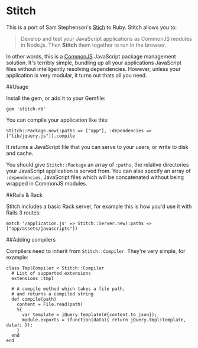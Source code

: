 # Stitch

This is a port of Sam Stephenson's [Stich](https://github.com/sstephenson/stitch) to Ruby. Stitch allows you to:

> Develop and test your JavaScript applications as CommonJS modules in Node.js. Then __Stitch__ them together to run in the browser.

In other words, this is a [CommonJS](http://dailyjs.com/2010/10/18/modules/) JavaScript package management solution. It's terribly simple, bundling up all your applications JavaScript files without intelligently resolving dependencies. However, unless your application is very modular, it turns out thats all you need.

##Usage

Install the gem, or add it to your Gemfile:
  
    gem 'stitch-rb'

You can compile your application like this:

    Stitch::Package.new(:paths => ["app"], :dependencies => ["lib/jquery.js"]).compile
    
It returns a JavaScript file that you can serve to your users, or write to disk and cache.

You should give `Stitch::Package` an array of `:paths`, the relative directories your JavaScript application is served from. You can also specify an array of `:dependencies`, JavaScript files which will be concatenated without being wrapped in CommonJS modules. 

##Rails & Rack

Stitch includes a basic Rack server, for example this is how you'd use it with Rails 3 routes:

    match '/application.js' => Stitch::Server.new(:paths => ["app/assets/javascripts"])

##Adding compilers

Compilers need to inherit from `Stitch::Compiler`. They're very simple, for example:

    class TmplCompiler < Stitch::Compiler
      # List of supported extensions
      extensions :tmpl
    
      # A compile method which takes a file path, 
      # and returns a compiled string
      def compile(path)
        content = File.read(path)
        %{
          var template = jQuery.template(#{content.to_json});
          module.exports = (function(data){ return jQuery.tmpl(template, data); });
        }
      end
    end